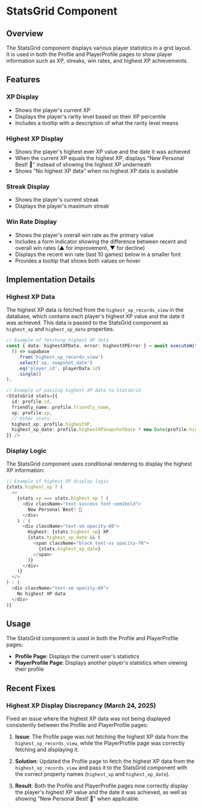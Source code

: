 # StatsGrid Component

## Overview
The StatsGrid component displays various player statistics in a grid layout. It is used in both the Profile and PlayerProfile pages to show player information such as XP, streaks, win rates, and highest XP achievements.

## Features

### XP Display
- Shows the player's current XP
- Displays the player's rarity level based on their XP percentile
- Includes a tooltip with a description of what the rarity level means

### Highest XP Display
- Shows the player's highest ever XP value and the date it was achieved
- When the current XP equals the highest XP, displays "New Personal Best! 🎉" instead of showing the highest XP underneath
- Shows "No highest XP data" when no highest XP data is available

### Streak Display
- Shows the player's current streak
- Displays the player's maximum streak

### Win Rate Display
- Shows the player's overall win rate as the primary value
- Includes a form indicator showing the difference between recent and overall win rates (▲ for improvement, ▼ for decline)
- Displays the recent win rate (last 10 games) below in a smaller font
- Provides a tooltip that shows both values on hover

## Implementation Details

### Highest XP Data
The highest XP data is fetched from the `highest_xp_records_view` in the database, which contains each player's highest XP value and the date it was achieved. This data is passed to the StatsGrid component as `highest_xp` and `highest_xp_date` properties.

```typescript
// Example of fetching highest XP data
const { data: highestXPData, error: highestXPError } = await executeWithRetry(
  () => supabase
    .from('highest_xp_records_view')
    .select('xp, snapshot_date')
    .eq('player_id', playerData.id)
    .single()
);

// Example of passing highest XP data to StatsGrid
<StatsGrid stats={{
  id: profile.id,
  friendly_name: profile.friendly_name,
  xp: profile.xp,
  // Other stats...
  highest_xp: profile.highestXP,
  highest_xp_date: profile.highestXPSnapshotDate ? new Date(profile.highestXPSnapshotDate).toLocaleDateString('en-GB') : undefined
}} />
```

### Display Logic
The StatsGrid component uses conditional rendering to display the highest XP information:

```typescript
// Example of highest XP display logic
{stats.highest_xp ? (
  <>
    {stats.xp === stats.highest_xp ? (
      <div className="text-success font-semibold">
        New Personal Best! 🎉
      </div>
    ) : (
      <div className="text-sm opacity-80">
        Highest: {stats.highest_xp} XP
        {stats.highest_xp_date && (
          <span className="block text-xs opacity-70">
            {stats.highest_xp_date}
          </span>
        )}
      </div>
    )}
  </>
) : (
  <div className="text-sm opacity-60">
    No highest XP data
  </div>
)}
```

## Usage
The StatsGrid component is used in both the Profile and PlayerProfile pages:

- **Profile Page**: Displays the current user's statistics
- **PlayerProfile Page**: Displays another player's statistics when viewing their profile

## Recent Fixes

### Highest XP Display Discrepancy (March 24, 2025)
Fixed an issue where the highest XP data was not being displayed consistently between the Profile and PlayerProfile pages:

1. **Issue**: The Profile page was not fetching the highest XP data from the `highest_xp_records_view`, while the PlayerProfile page was correctly fetching and displaying it.

2. **Solution**: Updated the Profile page to fetch the highest XP data from the `highest_xp_records_view` and pass it to the StatsGrid component with the correct property names (`highest_xp` and `highest_xp_date`).

3. **Result**: Both the Profile and PlayerProfile pages now correctly display the player's highest XP value and the date it was achieved, as well as showing "New Personal Best! 🎉" when applicable.

